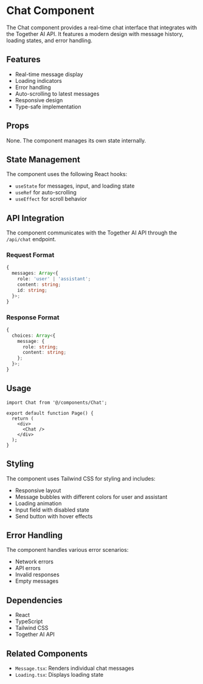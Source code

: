 # Chat Component

The Chat component provides a real-time chat interface that integrates with the Together AI API. It features a modern design with message history, loading states, and error handling.

## Features

- Real-time message display
- Loading indicators
- Error handling
- Auto-scrolling to latest messages
- Responsive design
- Type-safe implementation

## Props

None. The component manages its own state internally.

## State Management

The component uses the following React hooks:
- `useState` for messages, input, and loading state
- `useRef` for auto-scrolling
- `useEffect` for scroll behavior

## API Integration

The component communicates with the Together AI API through the `/api/chat` endpoint.

### Request Format
```typescript
{
  messages: Array<{
    role: 'user' | 'assistant';
    content: string;
    id: string;
  }>;
}
```

### Response Format
```typescript
{
  choices: Array<{
    message: {
      role: string;
      content: string;
    };
  }>;
}
```

## Usage

```tsx
import Chat from '@/components/Chat';

export default function Page() {
  return (
    <div>
      <Chat />
    </div>
  );
}
```

## Styling

The component uses Tailwind CSS for styling and includes:
- Responsive layout
- Message bubbles with different colors for user and assistant
- Loading animation
- Input field with disabled state
- Send button with hover effects

## Error Handling

The component handles various error scenarios:
- Network errors
- API errors
- Invalid responses
- Empty messages

## Dependencies

- React
- TypeScript
- Tailwind CSS
- Together AI API

## Related Components

- `Message.tsx`: Renders individual chat messages
- `Loading.tsx`: Displays loading state 